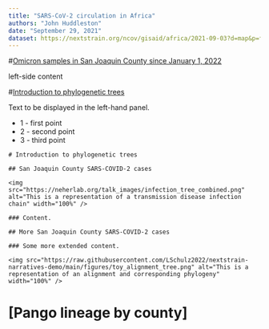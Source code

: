 ```yaml
---
title: "SARS-CoV-2 circulation in Africa"
authors: "John Huddleston"
date: "September 29, 2021"
dataset: https://nextstrain.org/ncov/gisaid/africa/2021-09-03?d=map&p=full
---
```


#[Omicron samples in San Joaquin County since January 1, 2022](https://nextstrain.org/ncov/gisaid/africa/2021-09-03?d=map&p=full)

left-side content


#[Introduction to phylogenetic trees](https://nextstrain.org/ncov/gisaid/africa/2021-09-03?d=map&p=full)

Text to be displayed in the left-hand panel.

- 1 - first point
- 2 - second point
- 3 - third point

```auspiceMainDisplayMarkdown
# Introduction to phylogenetic trees

## San Joaquin County SARS-COVID-2 cases

<img src="https://neherlab.org/talk_images/infection_tree_combined.png" alt="This is a representation of a transmission disease infection chain" width="100%" />

### Content.

## More San Joaquin County SARS-COVID-2 cases

### Some more extended content.

<img src="https://raw.githubusercontent.com/LSchulz2022/nextstrain-narratives-demo/main/figures/toy_alignment_tree.png" alt="This is a representation of an alignment and corresponding phylogeny" width="100%" />

```

# [Pango lineage by county]
